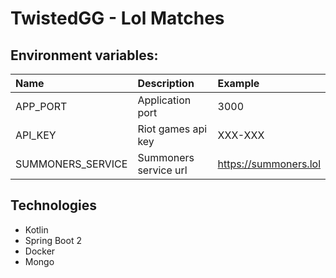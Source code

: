 # TwistedGG - Lol Matches

## Environment variables:
| Name                   | Description           | Example               |
|:---------------------- |:--------------------- |:--------------------  |
| APP_PORT               | Application port      | 3000                  |
| API_KEY                | Riot games api key    | XXX-XXX               |
| SUMMONERS_SERVICE      | Summoners service url | https://summoners.lol |

## Technologies
- Kotlin
- Spring Boot 2
- Docker
- Mongo
